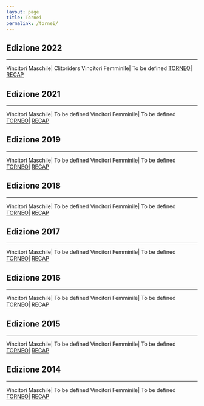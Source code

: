 ```yaml
---
layout: page
title: Tornei
permalink: /tornei/
---
```


## **Edizione 2022** 
---

Vincitori Maschile| Clitoriders
Vincitori Femminile| To be defined
[TORNEO](/calciosplash_lizzana/torneo/2022)| [RECAP](/calciosplash_lizzana/recap/2022)

## **Edizione 2021** 
---

Vincitori Maschile| To be defined
Vincitori Femminile| To be defined
[TORNEO](/calciosplash_lizzana/torneo/2021)| [RECAP](/calciosplash_lizzana/recap/2021)

## **Edizione 2019** 
---

Vincitori Maschile| To be defined
Vincitori Femminile| To be defined
[TORNEO](/calciosplash_lizzana/torneo/2019)| [RECAP](/calciosplash_lizzana/recap/2019)

## **Edizione 2018** 
---

Vincitori Maschile| To be defined
Vincitori Femminile| To be defined
[TORNEO](/calciosplash_lizzana/torneo/2018)| [RECAP](/calciosplash_lizzana/recap/2018)

## **Edizione 2017** 
---

Vincitori Maschile| To be defined
Vincitori Femminile| To be defined
[TORNEO](/calciosplash_lizzana/torneo/2017)| [RECAP](calciosplash_lizzana/recap/2017)

## **Edizione 2016** 
---

Vincitori Maschile| To be defined
Vincitori Femminile| To be defined
[TORNEO](/calciosplash_lizzana/torneo/2016)| [RECAP](/calciosplash_lizzana/recap/2016)

## **Edizione 2015** 
---

Vincitori Maschile| To be defined
Vincitori Femminile| To be defined
[TORNEO](/calciosplash_lizzana/torneo/2015)| [RECAP](/calciosplash_lizzana/recap/2015)

## **Edizione 2014** 
---

Vincitori Maschile| To be defined
Vincitori Femminile| To be defined
[TORNEO](/calciosplash_lizzana/torneo/2014)| [RECAP](/calciosplash_lizzana/recap/2014)

